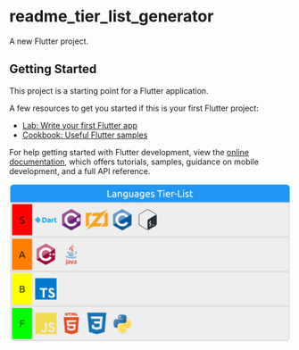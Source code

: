 # readme_tier_list_generator

A new Flutter project.

## Getting Started

This project is a starting point for a Flutter application.

A few resources to get you started if this is your first Flutter project:

- [Lab: Write your first Flutter app](https://docs.flutter.dev/get-started/codelab)
- [Cookbook: Useful Flutter samples](https://docs.flutter.dev/cookbook)

For help getting started with Flutter development, view the
[online documentation](https://docs.flutter.dev/), which offers tutorials,
samples, guidance on mobile development, and a full API reference.


[![Languages Tier-List](/gen_images/languages_tier_list.png)](https://github.com/ObNitram/readme_tier_list_generator)
<!--tier-list
title: "Languages Tier-List"
S:
  color: "#ff0000"
  rankable:
    - Dart
    - CSharp
    - Zig
    - C
    - bash

A:
  color: "#ff8000"
  rankable:
    - C++
    - Java

B:
  color: "#ffff00"
  rankable: [ TS ]

F:
  color: "#00ff00"
  rankable: [ JS, html, css, python ]
-->


